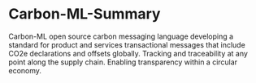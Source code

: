 # Carbon-ML-Summary
Carbon-ML open source carbon messaging language developing a standard for product and services transactional messages that include CO2e declarations and offsets globally.
Tracking and traceability at any point along the supply chain.
Enabling transparency within a circular economy.

